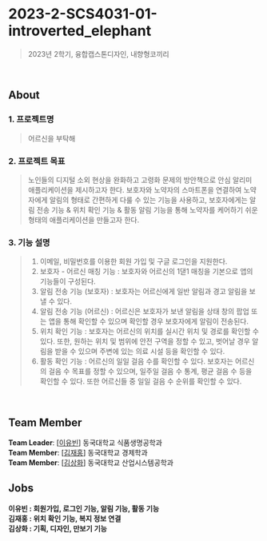 # 2023-2-SCS4031-01-introverted_elephant
> 2023년 2학기, 융합캡스톤디자인, 내향형코끼리

<br/>

## About
### 1. 프로젝트명
> 어르신을 부탁해
### 2. 프로젝트 목표
> 노인들의 디지털 소외 현상을 완화하고 고령화 문제의 방안책으로 안심 알리미 애플리케이션을 제시하고자 한다. 보호자와 노약자의 스마트폰을 연결하여 노약자에게 알림의 형태로 간편하게 다룰 수 있는 기능을 사용하고, 보호자에게는 알림 전송 기능 & 위치 확인 기능 & 활동 알림 기능을 통해 노약자를 케어하기 쉬운 형태의 애플리케이션을 만들고자 한다.
### 3. 기능 설명
> 1) 이메일, 비밀번호를 이용한 회원 가입 및 구글 로그인을 지원한다.
> 2) 보호자 - 어르신 매칭 기능 : 보호자와 어르신의 1댇1 매칭을 기본으로 앱의 기능들이 구성된다.
> 3) 알림 전송 기능 (보호자) : 보호자는 어르신에게 일반 알림과 경고 알림을 보낼 수 있다.
> 4) 알림 전송 기능 (어르신) : 어르신은 보호자가 보낸 알림을 상태 창의 팝업 또는 앱을 통해 확인할 수 있으며 확인할 경우 보호자에게 알림이 전송된다.
> 5) 위치 확인 기능 : 보호자는 어르신의 위치를 실시간 위치 및 경로를 확인할 수 있다. 또한, 원하는 위치 및 범위에 안전 구역을 정할 수 있고, 벗어날 경우 알림을 받을 수 있으며 주변에 있는 의료 시설 등을 확인할 수 있다.
> 6) 활동 확인 기능 : 어르신의 일일 걸음 수를 확인할 수 있다. 보호자는 어르신의 걸음 수 목표를 정할 수 있으며, 일주일 걸음 수 통계, 평균 걸음 수 등을 확인할 수 있다. 또한 어르신들 중 일일 걸음 수 순위를 확인할 수 있다.
<br/>

## Team Member
**Team Leader**: [[이유빈](https://github.com/a0100019)] 동국대학교 식품생명공학과 <br>
**Team Member**: [[김재홍](https://github.com/MealWithoutSoup)] 동국대학교 경제학과 <br>
**Team Member**: [[김상화](https://github.com/holy0)] 동국대학교 산업시스템공학과


## Jobs
<b>이유빈 : 회원가입, 로그인 기능, 알림 기능, 활동 기능 </b><br/>
<b>김재홍 : 위치 확인 기능, 복지 정보 연결 </b><br/>
<b>김상화 : 기획, 디자인, 만보기 기능 </b><br/>

